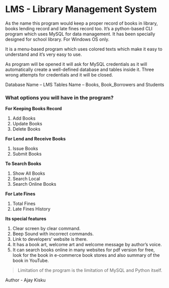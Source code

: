 # LMS - Library Management System

As the name this program would keep a proper record of books in library, 
books lending record and late fines record too. It’s a python-based CLI program 
which uses MySQL for data management. It has been specially designed for 
school library. For Windows OS only.

It is a menu-based program which uses colored texts which make it easy to 
understand and it’s very easy to use. 

As program will be opened it will ask for MySQL credentials as it will 
automatically create a well-defined database and tables inside it. Three wrong 
attempts for credentials and it will be closed.

Database Name – LMS
Tables Name – Books, Book_Borrowers and Students 

### **What options you will have in the program?**

**For Keeping Books Record**
1. Add Books
2. Update Books
3. Delete Books

**For Lend and Receive Books**
1. Issue Books
2. Submit Books

**To Search Books**
1. Show All Books
2. Search Local
3. Search Online Books

**For Late Fines**
1. Total Fines
2. Late Fines History

**Its special features**
1. Clear screen by clear command.
2. Beep Sound with incorrect commands.
3. Link to developers’ website is there.
4. It has a book art, welcome art and welcome message by author’s voice.
5. It can search books online in many websites for pdf version for free,
look for the book in e-commerce book stores and also summary of the book in YouTube.


>Limitation of the program is the limitation of MySQL and Python itself.

Author - Ajay Kisku
